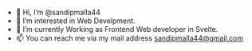 - 👋 Hi, I’m @sandipmalla44
- 👀 I’m interested in Web Develpment.
- 🌱 I’m currently Working as Frontend Web developer in Svelte.
- 📫 You can reach me via my mail address sandipmalla44@gmail.com

<!---
sandipmalla44/sandipmalla44 is a ✨ special ✨ repository because its `README.md` (this file) appears on your GitHub profile.
You can click the Preview link to take a look at your changes.
--->
